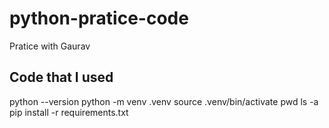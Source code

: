 # python-pratice-code
Pratice with Gaurav

## Code that I used
python --version
python -m venv .venv
source .venv/bin/activate
pwd
ls -a
pip install -r requirements.txt
